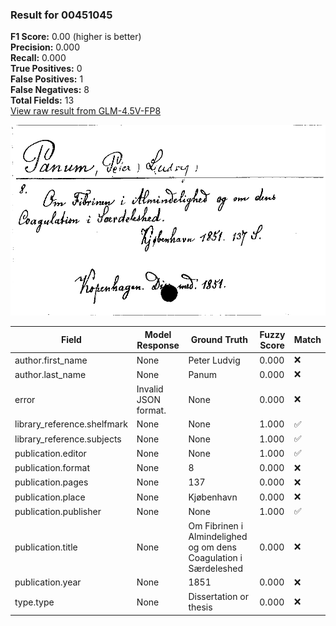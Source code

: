 ### Result for 00451045
**F1 Score:** 0.00 (higher is better)<br>**Precision:** 0.000<br>**Recall:** 0.000<br>**True Positives:** 0<br>**False Positives:** 1<br>**False Negatives:** 8<br>**Total Fields:** 13<br>[View raw result from GLM-4.5V-FP8](https://github.com/RISE-UNIBAS/humanities_data_benchmark/blob/main/results/2025-10-17/T0242/request_T0242_00451045.json)

<img src="https://github.com/RISE-UNIBAS/humanities_data_benchmark/blob/main/benchmarks/zettelkatalog/images/00451045.jpg?raw=true" alt="00451045" width="600px">

| Field | Model Response | Ground Truth | Fuzzy Score | Match |
|-------|----------------|--------------|-------------|-------|
| author.first_name | None | Peter Ludvig | 0.000 | ❌ |
| author.last_name | None | Panum | 0.000 | ❌ |
| error | Invalid JSON format. | None | 0.000 | ❌ |
| library_reference.shelfmark | None | None | 1.000 | ✅ |
| library_reference.subjects | None | None | 1.000 | ✅ |
| publication.editor | None | None | 1.000 | ✅ |
| publication.format | None | 8 | 0.000 | ❌ |
| publication.pages | None | 137 | 0.000 | ❌ |
| publication.place | None | Kjøbenhavn | 0.000 | ❌ |
| publication.publisher | None | None | 1.000 | ✅ |
| publication.title | None | Om Fibrinen i Almindelighed og om dens Coagulation i Særdeleshed | 0.000 | ❌ |
| publication.year | None | 1851 | 0.000 | ❌ |
| type.type | None | Dissertation or thesis | 0.000 | ❌ |
